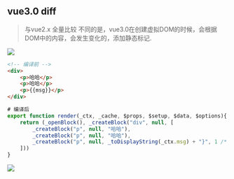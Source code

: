 ## vue3.0 diff

> 与vue2.x 全量比较 不同的是，vue3.0在创建虚拟DOM的时候，会根据DOM中的内容，会发生变化的，添加静态标记.

![](../../assets/vue3/vue3-diff.jpg)

```html
<!-- 编译前 -->
<div>
    <p>哈哈</p>
    <p>哈哈</p>
    <p>{{msg}}</p>
</div>
```

```js
# 编译后
export function render(_ctx, _cache, $props, $setup, $data, $options){
    return (_openBlock(), _createBlock("div", null, [
        _createBlock("p", null, "哈哈"),
        _createBlock("p", null, "哈哈"),
        _createBlock("p", null, _toDisplayString(_ctx.msg) + "}", 1 /* TEXT */)
    ]))
}
```

![](../../assets/vue3/静态标记类型.jpg)

